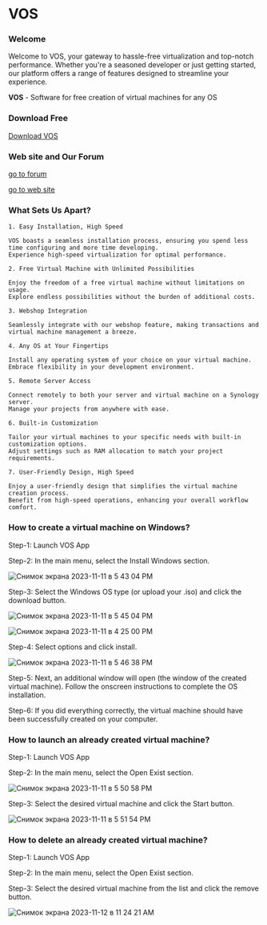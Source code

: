 # VOS

### Welcome
Welcome to VOS, your gateway to hassle-free virtualization and top-notch performance. Whether you're a seasoned developer or just getting started, our platform offers a range of features designed to streamline your experience.

**VOS** - Software for free creation of virtual machines for any OS

### Download Free

[Download VOS](https://github.com/Santas7/VOS/blob/main/DOWNLOAD.md)

### Web site and Our Forum

[go to forum](https://vos-virtual-machine.actieforum.com/t2-topic#2)

[go to web site](https://vos.framer.website/)

### What Sets Us Apart?

    1. Easy Installation, High Speed
    
    VOS boasts a seamless installation process, ensuring you spend less time configuring and more time developing.
    Experience high-speed virtualization for optimal performance.
    
    2. Free Virtual Machine with Unlimited Possibilities
    
    Enjoy the freedom of a free virtual machine without limitations on usage.
    Explore endless possibilities without the burden of additional costs.
    
    3. Webshop Integration
    
    Seamlessly integrate with our webshop feature, making transactions and virtual machine management a breeze.
    
    4. Any OS at Your Fingertips
    
    Install any operating system of your choice on your virtual machine.
    Embrace flexibility in your development environment.
    
    5. Remote Server Access
    
    Connect remotely to both your server and virtual machine on a Synology server.
    Manage your projects from anywhere with ease.
    
    6. Built-in Customization
    
    Tailor your virtual machines to your specific needs with built-in customization options.
    Adjust settings such as RAM allocation to match your project requirements.
    
    7. User-Friendly Design, High Speed
    
    Enjoy a user-friendly design that simplifies the virtual machine creation process.
    Benefit from high-speed operations, enhancing your overall workflow comfort.

### How to create a virtual machine on Windows?

Step-1: Launch VOS App

Step-2: In the main menu, select the Install Windows section.

![Снимок экрана 2023-11-11 в 5 43 04 PM](https://github.com/Santas7/VOS/assets/86359412/2817d5ed-9ff8-44f6-be04-6d312202f7bf)

Step-3: Select the Windows OS type (or upload your .iso) and click the download button.

![Снимок экрана 2023-11-11 в 5 45 04 PM](https://github.com/Santas7/VOS/assets/86359412/664f2e68-8276-4b62-935d-d1be3bc5730e)

![Снимок экрана 2023-11-11 в 4 25 00 PM](https://github.com/Santas7/VOS/assets/86359412/31b81210-d784-4e29-9526-8b969fed2df8)


Step-4: Select options and click install.

![Снимок экрана 2023-11-11 в 5 46 38 PM](https://github.com/Santas7/VOS/assets/86359412/8763b315-0dce-4fec-a72c-4d71a4cd5ff6)

Step-5: Next, an additional window will open (the window of the created virtual machine). Follow the onscreen instructions to complete the OS installation.

Step-6: If you did everything correctly, the virtual machine should have been successfully created on your computer.

### How to launch an already created virtual machine?

Step-1: Launch VOS App

Step-2: In the main menu, select the Open Exist section.

![Снимок экрана 2023-11-11 в 5 50 58 PM](https://github.com/Santas7/VOS/assets/86359412/17c556e9-0164-49de-ac81-ccedfa4b21ca)

Step-3: Select the desired virtual machine and click the Start button.

![Снимок экрана 2023-11-11 в 5 51 54 PM](https://github.com/Santas7/VOS/assets/86359412/a5521141-8287-463d-8294-5bbb75785b70)

### How to delete an already created virtual machine?

Step-1: Launch VOS App

Step-2: In the main menu, select the Open Exist section.

Step-3: Select the desired virtual machine from the list and click the remove button.

![Снимок экрана 2023-11-12 в 11 24 21 AM](https://github.com/Santas7/VOS/assets/86359412/e1571798-9406-456c-95c0-728ce8fba7d0)

